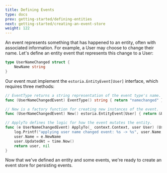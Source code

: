 ```yaml
---
title: Defining Events
type: docs
prev: getting-started/defining-entities
next: getting-started/creating-an-event-store
weight: 122
---
```


An event represents something that has happened to an entity, often with associated information. For example, a User may choose to change their name. Let's define an entity event that represents this change to a User:

```go
type UserNameChanged struct {
	NewName string
}
```

Our event must implement the `estoria.EntityEvent[User]` interface, which requires three methods:

```go
// EventType returns a string representation of the event type's name.
func (UserNameChangedEvent) EventType() string { return "namechanged" }

// New is a factory function for creating new instances of the event.
func (UserNameChangedEvent) New() estoria.EntityEvent[User] { return &UserNameChangedEvent{} }

// ApplyTo defines the logic for how the event mutates the entity.
func (e UserNameChangedEvent) ApplyTo(_ context.Context, user User) (User, error) {
	log.Printf("applying user name changed event: %s -> %s", user.Name, e.NewName)
	user.Name = e.NewName
	user.UpdatedAt = time.Now()
	return user, nil
}
```

Now that we've defined an entity and some events, we're ready to create an event store for persisting events.
